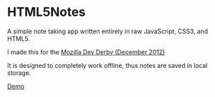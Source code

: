 # HTML5Notes

A simple note taking app written entirely in raw JavaScript, CSS3, and HTML5.

I made this for the [Mozilla Dev Derby (December 2012)](https://developer.mozilla.org/en-US/demos/devderby)

It is designed to completely work offline, thus notes are saved in local storage.

[Demo](http://boringcode.github.io/HTML5Notes/)
